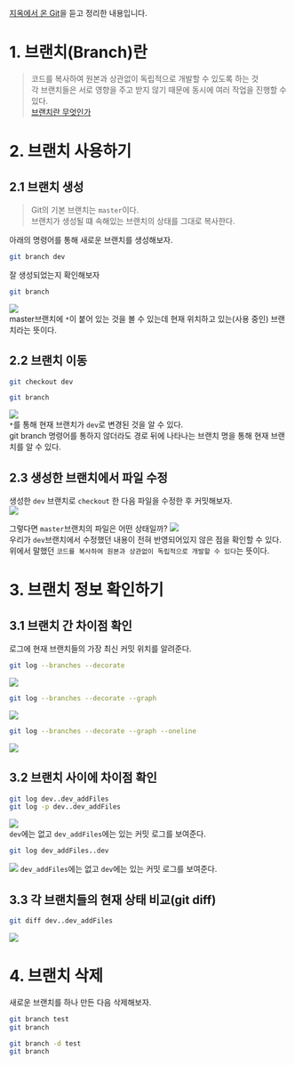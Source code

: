 [지옥에서 온 Git](https://www.inflearn.com/course/lecture?courseSlug=%EC%A7%80%EC%98%A5%EC%97%90%EC%84%9C-%EC%98%A8-git&unitId=11599)을 듣고 정리한 내용입니다.



# 1. 브랜치(Branch)란
> 코드를 복사하여 원본과 상관없이 독립적으로 개발할 수 있도록 하는 것<br/>
> 각 브랜치들은 서로 영향을 주고 받지 않기 때문에 동시에 여러 작업을 진행할 수 있다.<br/>
[브랜치란 무엇인가](https://git-scm.com/book/ko/v2/Git-%EB%B8%8C%EB%9E%9C%EC%B9%98-%EB%B8%8C%EB%9E%9C%EC%B9%98%EB%9E%80-%EB%AC%B4%EC%97%87%EC%9D%B8%EA%B0%80)

# 2. 브랜치 사용하기
## 2.1 브랜치 생성
> Git의 기본 브랜치는 `master`이다.<br/>
> 브랜치가 생성될 떄 속해있는 브랜치의 상태를 그대로 복사한다.

아래의 명령어를 통해 새로운 브랜치를 생성해보자.
```bash
git branch dev
```
잘 생성되었는지 확인해보자
```bash
git branch
```
![](img/2/1_branchCreate.png)<br/>
master브랜치에 `*`이 붙어 있는 것을 볼 수 있는데 현재 위치하고 있는(사용 중인) 브랜치라는 뜻이다.

## 2.2 브랜치 이동
```bash
git checkout dev

git branch
```
![](img/2/2_checkout.png)<br/>
`*`를 통해 현재 브랜치가 `dev`로 변경된 것을 알 수 있다.<br/>
git branch 명령어를 통하지 않더라도 경로 뒤에 나타나는 브랜치 명을 통해 현재 브랜치를 알 수 있다.


## 2.3 생성한 브랜치에서 파일 수정
생성한 `dev` 브랜치로 `checkout` 한 다음 파일을 수정한 후 커밋해보자.<br/>
![](img/2/3_editFile_inNewBranch.png)<br/>

그렇다면 `master`브랜치의 파일은 어떤 상태일까?
![](img/2/4_masterBranch_afterEditInNewBranch.png)<br/>
우리가 `dev`브랜치에서 수정했던 내용이 전혀 반영되어있지 않은 점을 확인할 수 있다.<br/>
위에서 말했던 `코드를 복사하여 원본과 상관없이 독립적으로 개발할 수 있다`는 뜻이다.


# 3. 브랜치 정보 확인하기
## 3.1 브랜치 간 차이점 확인
로그에 현재 브랜치들의 가장 최신 커밋 위치를 알려준다.
```bash
git log --branches --decorate
```
![](img/2/5_git_log_brancesDecorate.png)<br/>
```bash
git log --branches --decorate --graph
```
![](img/2/6_git_log_graph.png)<br/>
```bash
git log --branches --decorate --graph --oneline
```
![](img/2/7_git_log_oneline.png)<br/>

## 3.2 브랜치 사이에 차이점 확인
```bash
git log dev..dev_addFiles
git log -p dev..dev_addFiles
```
![](img/2/8_git_log_difference_between_branches.png)<br/>
`dev`에는 없고 `dev_addFiles`에는 있는 커밋 로그를 보여준다.
<br/>
```bash
git log dev_addFiles..dev
```
![](img/2/9_git_log_difference_between_branches2.png)
`dev_addFiles`에는 없고 `dev`에는 있는 커밋 로그를 보여준다.

## 3.3 각 브랜치들의 현재 상태 비교(git diff)
```bash
git diff dev..dev_addFiles
```
![](img/2/10_diff.png)

# 4. 브랜치 삭제
새로운 브랜치를 하나 만든 다음 삭제해보자.
```bash
git branch test
git branch

git branch -d test
git branch
```